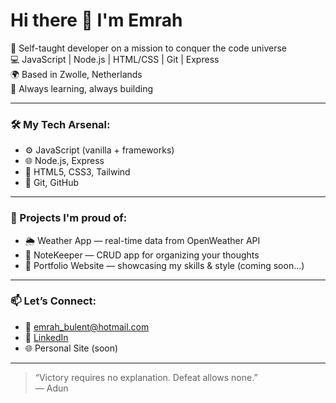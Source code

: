 # Hi there 👋 I'm Emrah

🚀 Self-taught developer on a mission to conquer the code universe  
💻 JavaScript | Node.js | HTML/CSS | Git | Express  
🌍 Based in Zwolle, Netherlands  
🧠 Always learning, always building  

---

### 🛠️ My Tech Arsenal:
- ⚙️ JavaScript (vanilla + frameworks)
- 🌐 Node.js, Express
- 🎨 HTML5, CSS3, Tailwind
- 🧰 Git, GitHub

---

### 🔨 Projects I'm proud of:
- 🌦️ Weather App — real-time data from OpenWeather API
- 📓 NoteKeeper — CRUD app for organizing your thoughts
- 💼 Portfolio Website — showcasing my skills & style (coming soon...)

---

### 📫 Let’s Connect:
- 📧 emrah_bulent@hotmail.com  
- 💼 [LinkedIn](https://linkedin.com/in/adunaiur)  
- 🌐 Personal Site (soon)

---

> “Victory requires no explanation. Defeat allows none.”  
> — Adun
